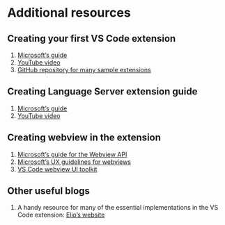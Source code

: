# Additional resources

## Creating your first VS Code extension

1. [Microsoft’s guide](https://code.visualstudio.com/api/get-started/your-first-extension)
2. [YouTube video](https://www.youtube.com/watch?v=i5wK7_E9SWo)
3. [GitHub repository for many sample extensions](https://github.com/microsoft/vscode-extension-samples)

## Creating Language Server extension guide

1. [Microsoft’s guide](https://code.visualstudio.com/api/language-extensions/language-server-extension-guide)
2. [YouTube video](https://www.youtube.com/watch?v=H0p7tcUuJm0)

## Creating webview in the extension

1. [Microsoft’s guide for the Webview API](https://code.visualstudio.com/api/extension-guides/webview)
2. [Microsoft’s UX guidelines for webviews](https://code.visualstudio.com/api/ux-guidelines/webviews)
3. [VS Code webview UI toolkit](https://github.com/microsoft/vscode-webview-ui-toolkit)

## Other useful blogs

1. A handy resource for many of the essential implementations in the VS Code
   extension: [Elio’s website](https://www.eliostruyf.com/)
